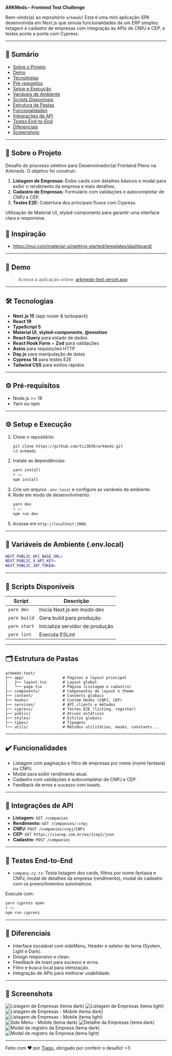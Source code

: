**ARKMeds – Frontend Test Challenge**

Bem-vindo(a) ao repositório `arkmeds`! Esta é uma mini aplicação SPA desenvolvida em Next.js que simula funcionalidades de um ERP simples: listagem e cadastro de empresas com integração às APIs de CNPJ e CEP, e testes ponta a ponta com Cypress.

---

## 🔖 Sumário

- [Sobre o Projeto](#-sobre-o-projeto)
- [Demo](#-demo)
- [Tecnologias](#-tecnologias)
- [Pré-requisitos](#-pré-requisitos)
- [Setup e Execução](#-setup-e-execução)
- [Variáveis de Ambiente](#-variáveis-de-ambiente)
- [Scripts Disponíveis](#-scripts-disponíveis)
- [Estrutura de Pastas](#-estrutura-de-pastas)
- [Funcionalidades](#-funcionalidades)
- [Integrações de API](#-integrações-de-api)
- [Testes End-to-End](#-testes-end-to-end)
- [Diferenciais](#-diferenciais)
- [Screenshots](#-screenshots)

---

## 📖 Sobre o Projeto

Desafio do processo seletivo para Desenvolvedor(a) Frontend Pleno na Arkmeds. O objetivo foi construir:

1. **Listagem de Empresas:** Exibe cards com detalhes básicos e modal para exibir o rendimento da empresa e mais detalhes.
2. **Cadastro de Empresas:** Formulário com validações e autocompletar de CNPJ e CEP.
3. **Testes E2E:** Cobertura dos principais fluxos com Cypress.

Utilização de Material UI, styled-components para garantir uma interface clara e responsiva.

## 🌟 Inspiração
- https://mui.com/material-ui/getting-started/templates/dashboard/

---

## 🚀 Demo

> Acesse a aplicação online: [arkmeds-test.vercel.app](https://arkmeds-test.vercel.app/)

---

## 🛠 Tecnologias

- **Next.js 15** (app router & turbopack)
- **React 19**
- **TypeScript 5**
- **Material UI**, **styled-components**, **@emotion**
- **React Query** para estado de dados
- **React Hook Form** + **Zod** para validações
- **Axios** para requisições HTTP
- **Day.js** para manipulação de datas
- **Cypress 14** para testes E2E
- **Tailwind CSS** para estilos rápidos

---

## ⚙️ Pré-requisitos

- Node.js >= 18
- Yarn ou npm

---

## ⚙️ Setup e Execução

1. Clone o repositório:
   ```bash
   git clone https://github.com/tii3030/arkmeds.git
   cd arkmeds
   ```
2. Instale as dependências:
   ```bash
   yarn install
   # ou
   npm install
   ```
3. Crie um arquivo `.env.local` e configure as variáveis de ambiente.
4. Rode em modo de desenvolvimento:
   ```bash
   yarn dev
   # ou
   npm run dev
   ```
5. Acesse em `http://localhost:3000`.

---

## 🔑 Variáveis de Ambiente (.env.local)

```bash
NEXT_PUBLIC_API_BASE_URL=
NEXT_PUBLIC_X_API_KEY=
NEXT_PUBLIC_JWT_TOKEN=
```

---

## 📜 Scripts Disponíveis

| Script       | Descrição                       |
| ------------ | ------------------------------- |
| `yarn dev`   | Inicia Next.js em modo dev      |
| `yarn build` | Gera build para produção        |
| `yarn start` | Inicializa servidor de produção |
| `yarn lint`  | Executa ESLint                  |

---

## 🗂 Estrutura de Pastas

```
arkmeds-test/
├── app/                 # Páginas e layout principal
│   ├── layout.tsx       # Layout global
│   └── page.tsx         # Página (Listagem e cadastro)
├── components/          # Componentes de layout e theme
├── context/             # Contexts globais
├── hooks/               # Custom Hooks (CNPJ, CEP)
├── services/            # API clients e métodos
├── cypress/             # Testes E2E (listing, register)
├── public/              # Ativos estáticos
├── styles/              # Estilos globais
├── types/               # Tipagens 
└── utils/               # Métodos utilitátios, masks, constants...
```

---

## ✔️ Funcionalidades

- Listagem com paginação e filtro de empresas por nome (nome fantasia) ou CNPJ.
- Modal para exibir rendimento atual.
- Cadastro com validações e autocompletar de CNPJ e CEP.
- Feedback de erros e sucesso com toasts.

---

## 🔗 Integrações de API

- **Listagem:** `GET /companies`
- **Rendimento:** `GET /companies/:cnpj`
- **CNPJ:** `POST /companies/cnpj/CNPJ`
- **CEP:** `GET https://viacep.com.br/ws/{cep}/json`
- **Cadastro:** `POST /companies`

---

## 🧪 Testes End-to-End

- `company.cy.ts`: Testa listagem dos cards, filtros por nome fantasia e CNPJ, modal de detalhes da empresa (rendimento), modal de cadastro com os preenchimentos automaticos.

Execute com:

```bash
yarn cypress open
# ou
npm run cypress
```

---

## 🌟 Diferenciais

- Interface escalável com sideMenu, Header e seletor de tema (System, Light e Dark).
- Design responsivo e clean.
- Feedback de toast para sucesso e erros.
- Filtro e busca local para otimização.
- Integração de APIs para melhorar usabilidade.

---

## 📸 Screenshots

![Listagem de Empresas (tema dark)](public/screenshots/SCREENSHOT_1.PNG)
![Listagem de Empresas (tema light)](public/screenshots/SCREENSHOT_2.PNG)
![Listagem de Empresas - Mobile (tema dark)](public/screenshots/SCREENSHOT_MOBILE_1.PNG)
![Listagem de Empresas - Mobile (tema light)](public/screenshots/SCREENSHOT_MOBILE_2.PNG)
![Side Menu - Mobile (tema dark)](public/screenshots/SCREENSHOT_MOBILE_SIDE_MENU_1.PNG)
![Detalhe da Empresas (tema dark)](public/screenshots/SCREENSHOT_DETAIL_1.PNG)
![Modal de registro da Empresa (tema dark)](public/screenshots/SCREENSHOT_REGISTER_MODAL_1.PNG)
![Modal de registro da Empresa (tema light)](public/screenshots/SCREENSHOT_REGISTER_MODAL_2.PNG)

---

Feito com ❤️ por [Tiago](https://www.linkedin.com/in/tii3030),
obrigado por conferir o desafio! <3

